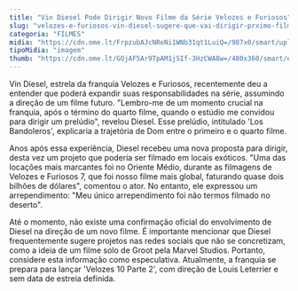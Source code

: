 ```yaml
---
title: "Vin Diesel Pode Dirigir Novo Filme da Série Velozes e Furiosos"
slug: "velozes-e-furiosos-vin-diesel-sugere-que-vai-dirigir-prximo-filme-da-saga"
categoria: "FILMES"
midia: "https://cdn.ome.lt/FrpzubAJcNReNi1WNb31qt1LuiQ=/987x0/smart/uploads/conteudo/fotos/OMELETE_CAPA_-_2025-03-26T105807.289.png"
tipoMidia: "imagem"
thumb: "https://cdn.ome.lt/GOjAF5Ar9TpAM1jSIf-3HzCWA8w=/480x360/smart/extras/conteudos/omelete_THUMB_-_2025-03-26T105753.156.png"
---
```


Vin Diesel, estrela da franquia Velozes e Furiosos, recentemente deu a entender que poderá expandir suas responsabilidades na série, assumindo a direção de um filme futuro. "Lembro-me de um momento crucial na franquia, após o término do quarto filme, quando o estúdio me convidou para dirigir um prelúdio", revelou Diesel. Esse prelúdio, intitulado 'Los Bandoleros', explicaria a trajetória de Dom entre o primeiro e o quarto filme.

Anos após essa experiência, Diesel recebeu uma nova proposta para dirigir, desta vez um projeto que poderia ser filmado em locais exóticos. "Uma das locações mais marcantes foi no Oriente Médio, durante as filmagens de Velozes e Furiosos 7, que foi nosso filme mais global, faturando quase dois bilhões de dólares", comentou o ator. No entanto, ele expressou um arrependimento: "Meu único arrependimento foi não termos filmado no deserto".

Até o momento, não existe uma confirmação oficial do envolvimento de Diesel na direção de um novo filme. É importante mencionar que Diesel frequentemente sugere projetos nas redes sociais que não se concretizam, como a ideia de um filme solo de Groot pela Marvel Studios. Portanto, considere esta informação como especulativa. Atualmente, a franquia se prepara para lançar 'Velozes 10 Parte 2', com direção de Louis Leterrier e sem data de estreia definida.